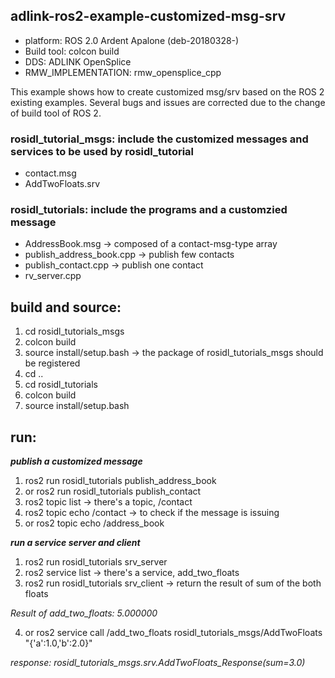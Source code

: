 ## adlink-ros2-example-customized-msg-srv
* platform: ROS 2.0 Ardent Apalone (deb-20180328-)
* Build tool: colcon build
* DDS:   ADLINK OpenSplice 
* RMW_IMPLEMENTATION: rmw_opensplice_cpp


This example shows how to create customized msg/srv based on the ROS 2 existing examples. Several bugs and issues are corrected due to the change of build tool of ROS 2. 

### rosidl_tutorial_msgs:  include the customized messages and services to be used by rosidl_tutorial
* contact.msg
* AddTwoFloats.srv

### rosidl_tutorials:     include the programs and a customzied message
* AddressBook.msg		   ->  composed of a contact-msg-type array
* publish_address_book.cpp   ->  publish few contacts
* publish_contact.cpp        ->  publish one contact
* rv_server.cpp

## build and source:
1. cd rosidl_tutorials_msgs
2. colcon build
3. source install/setup.bash      ->   the package of rosidl_tutorials_msgs should be registered 
4. cd ..
5. cd rosidl_tutorials 
6. colcon build
7. source install/setup.bash
	    	
## run:
 __*publish a customized message*__		
1. ros2 run rosidl_tutorials publish_address_book
2. or ros2 run rosidl_tutorials publish_contact
3. ros2 topic list               -> there's a topic, /contact
4. ros2 topic echo /contact      -> to check if the message is issuing
5. or ros2 topic echo /address_book

  __*run a service server and client*__
1. ros2 run rosidl_tutorials srv_server
2. ros2 service list             -> there's a service, add_two_floats
3. ros2 run rosidl_tutorials srv_client  -> return the result of sum of the both floats

  *Result of add_two_floats: 5.000000*

4. or  ros2 service call /add_two_floats rosidl_tutorials_msgs/AddTwoFloats "{'a':1.0,'b':2.0}"

  *response:*
  *rosidl_tutorials_msgs.srv.AddTwoFloats_Response(sum=3.0)*

			

